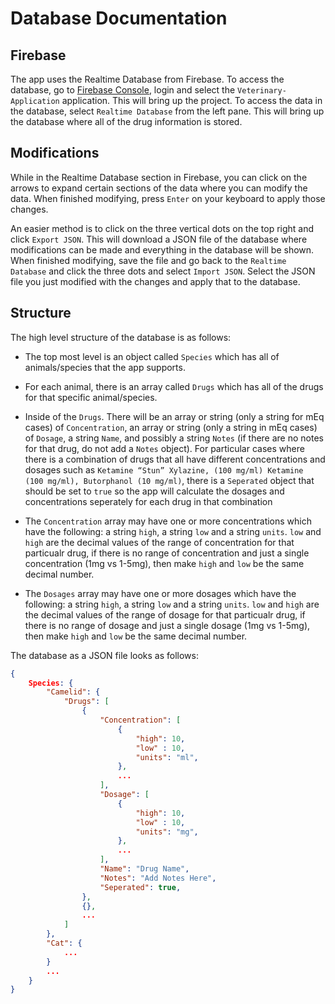 # Database Documentation

## Firebase

The app uses the Realtime Database from Firebase. To access the database, go to [Firebase Console](https://console.firebase.google.com/u/0/), login and select the `Veterinary-Application` application. This will bring up the project. To access the data in the database, select `Realtime Database` from the left pane. This will bring up the database where all of the drug information is stored.

## Modifications

While in the Realtime Database section in Firebase, you can click on the arrows to expand certain sections of the data where you can modify the data. When finished modifying, press `Enter` on your keyboard to apply those changes.

An easier method is to click on the three vertical dots on the top right and click `Export JSON`. This will download a JSON file of the database where modifications can be made and everything in the database will be shown. When finished modifying, save the file and go back to the `Realtime Database` and click the three dots and select `Import JSON`. Select the JSON file you just modified with the changes and apply that to the database.

## Structure

The high level structure of the database is as follows:

- The top most level is an object called `Species` which has all of animals/species that the app supports.

- For each animal, there is an array called `Drugs` which has all of the drugs for that specific animal/species.

- Inside of the `Drugs`. There will be an array or string (only a string for mEq cases) of `Concentration`, an array or string (only a string in mEq cases) of `Dosage`, a string `Name`, and possibly a string `Notes` (if there are no notes for that drug, do not add a `Notes` object). For particular cases where there is a combination of drugs that all have different concentrations and dosages such as `Ketamine “Stun” Xylazine, (100 mg/ml) Ketamine (100 mg/ml), Butorphanol (10 mg/ml)`, there is a `Seperated` object that should be set to `true` so the app will calculate the dosages and concentrations seperately for each drug in that combination

- The `Concentration` array may have one or more concentrations which have the following: a string `high`, a string `low` and a string `units`. `low` and `high` are the decimal values of the range of concentration for that particualr drug, if there is no range of concentration and just a single concentration (1mg vs 1-5mg), then make `high` and `low` be the same decimal number.

- The `Dosages` array may have one or more dosages which have the following: a string `high`, a string `low` and a string `units`. `low` and `high` are the decimal values of the range of dosage for that particualr drug, if there is no range of dosage and just a single dosage (1mg vs 1-5mg), then make `high` and `low` be the same decimal number.

The database as a JSON file looks as follows:

```json
{
    Species: {
        "Camelid": {
            "Drugs": [
                {
                    "Concentration": [
                        {
                            "high": 10,
                            "low" : 10,
                            "units": "ml",
                        },
                        ...
                    ],
                    "Dosage": [
                        {
                            "high": 10,
                            "low" : 10,
                            "units": "mg",
                        },
                        ...
                    ],
                    "Name": "Drug Name",
                    "Notes": "Add Notes Here",
                    "Seperated": true,
                },
                {},
                ...
            ]
        },
        "Cat": {
            ...
        }
        ...
    }
}

```
